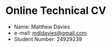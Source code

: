 # Online Technical CV 
- Name: Matthew Davies
- e-mail: mdldavies@gmail.com
- Student Number: 24929239
